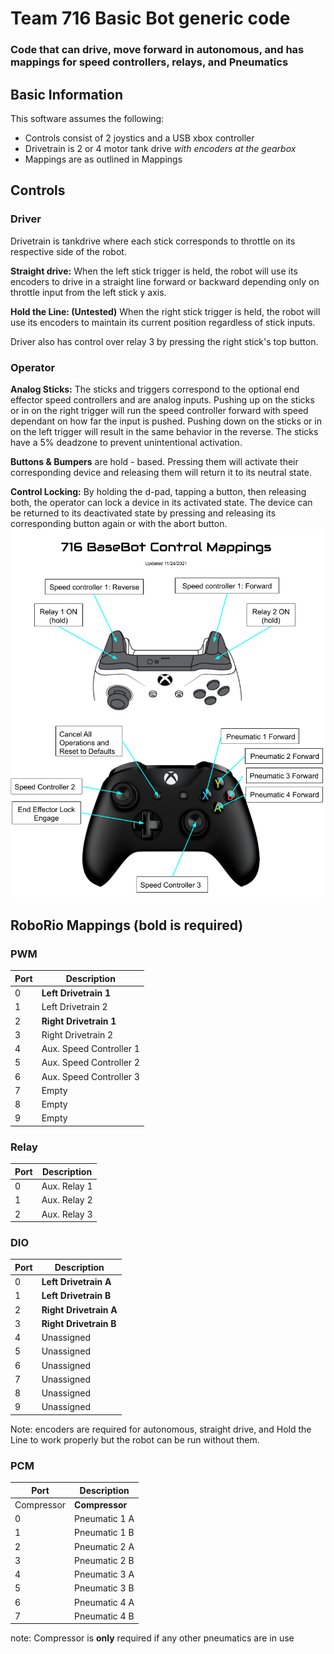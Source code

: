# Team 716 Basic Bot generic code
### Code that can drive, move forward in autonomous, and has mappings for speed controllers, relays, and Pneumatics


## Basic Information
This software assumes the following:
- Controls consist of 2 joystics and a USB xbox controller
- Drivetrain is 2 or 4 motor tank drive *with encoders at the gearbox*
- Mappings are as outlined in Mappings

## Controls 
### Driver
Drivetrain is tankdrive where each stick corresponds to throttle on its respective side of the robot.

**Straight drive:** 
When the left stick trigger is held, the robot will use its encoders to drive in a straight line forward or backward depending only on throttle input from the left stick y axis. 

**Hold the Line: (Untested)**
When the right stick trigger is held, the robot will use its encoders to maintain its current position regardless of stick inputs.

Driver also has control over relay 3 by pressing the right stick's top button.

### Operator
**Analog Sticks:**
The sticks and triggers correspond to the optional end effector speed controllers and are analog inputs. Pushing up on the sticks or in on the right trigger will run the speed controller forward with speed dependant on how far the input is pushed. Pushing down on the sticks or in on the left trigger will result in the same behavior in the reverse. The sticks have a 5% deadzone to prevent unintentional activation. 

**Buttons & Bumpers** are hold - based. Pressing them will activate their corresponding device and releasing them will return it to its neutral state.

**Control Locking:** By holding the d-pad, tapping a button, then releasing both, the operator can lock a device in its activated state. The device can be returned to its deactivated state by pressing and releasing its corresponding button again or with the abort button. 
![Control Mappings](https://raw.githubusercontent.com/716robotics/BaseBot/main/Operator_Control_Mapping.png)
## RoboRio Mappings (bold is required)
### PWM
Port | Description
--- | ---
0 | **Left Drivetrain 1**
1 | Left Drivetrain 2
2 | **Right Drivetrain 1**
3 | Right Drivetrain 2
4 | Aux. Speed Controller 1
5 | Aux. Speed Controller 2
6 | Aux. Speed Controller 3
7 | Empty
8 | Empty
9 | Empty

### Relay
Port | Description
--- | ---
0 | Aux. Relay 1
1 | Aux. Relay 2
2 | Aux. Relay 3

### DIO
Port | Description
--- | ---
0 | **Left Drivetrain A**
1 | **Left Drivetrain B**
2 | **Right Drivetrain A**
3 | **Right Drivetrain B**
4 | Unassigned
5 | Unassigned
6 | Unassigned
7 | Unassigned
8 | Unassigned
9 | Unassigned

Note: encoders are required for autonomous, straight drive, and Hold the Line to work properly but the robot can be run without them.
### PCM
Port | Description
--- | ---
Compressor | **Compressor**
0 | Pneumatic 1 A
1 | Pneumatic 1 B
2 | Pneumatic 2 A
3 | Pneumatic 2 B
4 | Pneumatic 3 A
5 | Pneumatic 3 B
6 | Pneumatic 4 A
7 | Pneumatic 4 B

note: Compressor is **only** required if any other pneumatics are in use